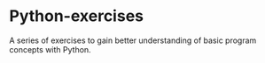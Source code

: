 # Python-exercises
A series of exercises to gain better understanding of basic program concepts with Python.
